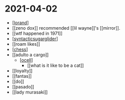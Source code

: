 # 2021-04-02

- [[lorand]]
- [[zeno dox]] recommended [[lil wayne]]'s [[mirror]].
- [[wtf happened in 1971]]
- [[syntacticsugarglider]]
- [[roam likes]]
- [[chess]]
- [[adulto a cargo]]
  - [[ocell]]
    - [[what is it like to be a cat]]
- [[loyalty]]
- [[fantas]]
- [[do]]
- [[pasado]]
- [[lady murasaki]]

[//begin]: # "Autogenerated link references for markdown compatibility"
[lorand]: ../lorand "lorand"
[syntacticsugarglider]: ../syntacticsugarglider "Syntacticsugarglider"
[chess]: ../chess "Chess"
[ocell]: ../ocell "Ocell"
[//end]: # "Autogenerated link references"